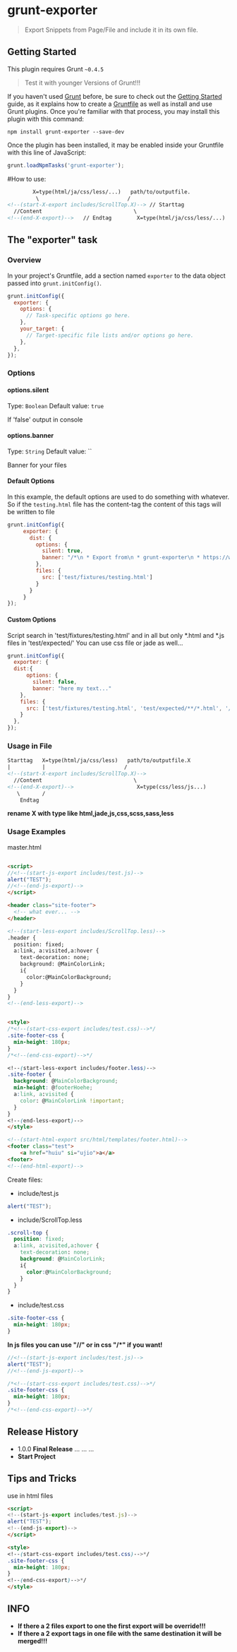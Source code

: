 
# grunt-exporter

> Export Snippets from Page/File and include it in its own file.

## Getting Started
This plugin requires Grunt `~0.4.5`
> Test it with younger Versions of Grunt!!!

If you haven't used [Grunt](http://gruntjs.com/) before, be sure to check out the [Getting Started](http://gruntjs.com/getting-started) guide, as it explains how to create a [Gruntfile](http://gruntjs.com/sample-gruntfile) as well as install and use Grunt plugins. Once you're familiar with that process, you may install this plugin with this command:

```shell
npm install grunt-exporter --save-dev
```

Once the plugin has been installed, it may be enabled inside your Gruntfile with this line of JavaScript:

```js
grunt.loadNpmTasks('grunt-exporter');
```

#How to use:
```html
        X=type(html/ja/css/less/...)   path/to/outputfile.
         \                            /
<!--(start-X-export includes/ScrollTop.X)--> // Starttag
  //Content                             \
<!--(end-X-export)-->   // Endtag        X=type(html/ja/css/less/...)
```

## The "exporter" task

### Overview
In your project's Gruntfile, add a section named `exporter` to the data object passed into `grunt.initConfig()`.

```js
grunt.initConfig({
  exporter: {
    options: {
      // Task-specific options go here.
    },
    your_target: {
      // Target-specific file lists and/or options go here.
    },
  },
});
```

### Options

#### options.silent
Type: `Boolean`
Default value: `true`

If 'false' output in console

#### options.banner
Type: `String`
Default value: ``

Banner for your files


#### Default Options
In this example, the default options are used to do something with whatever. So if the `testing.html` file has the content-tag the content of this tags will be written to file

```js
grunt.initConfig({
     exporter: {
       dist: {
         options: {
           silent: true,
           banner: "/*\n * Export from\n * grunt-exporter\n * https://www.npmjs.com/package/grunt-exporter\n * https://github.com/stephanj79/grunt-exporter\n */\n\n"
         },
         files: {
           src: ['test/fixtures/testing.html']
         }
       }
     }
});
```

#### Custom Options
Script search in 'test/fixtures/testing.html' and in all but only *.html and *.js files in 'test/expected/'
You can use css file or jade as well...


```js
grunt.initConfig({
  exporter: {
  dist:{
      options: {
        silent: false,
        banner: "here my text..."
    },
    files: {
      src: ['test/fixtures/testing.html', 'test/expected/**/*.html', '/test/expected/**/*.js']
    }
  },
});
```


### Usage in File
```html
Starttag   X=type(html/ja/css/less)   path/to/outputfile.X
|          |                         /
<!--(start-X-export includes/ScrollTop.X)-->
  //Content                             \
<!--(end-X-export)-->                    X=type(css/less/js...)
   \       /
    Endtag
```
**rename X with type like html,jade,js,css,scss,sass,less**


### Usage Examples
master.html
```html

<script>
//<!--(start-js-export includes/test.js)-->
alert("TEST");
//<!--(end-js-export)-->
</script>

<header class="site-footer">
  <!-- what ever... -->
</header>

<!--(start-less-export includes/ScrollTop.less)-->
.header {
  position: fixed;
  a:link, a:visited,a:hover {
    text-decoration: none;
    background: @MainColorLink;
    i{
      color:@MainColorBackground;
    }
  }
}
<!--(end-less-export)-->


<style>
/*<!--(start-css-export includes/test.css)-->*/
.site-footer-css {
  min-height: 180px;
}
/*<!--(end-css-export)-->*/

<!--(start-less-export includes/footer.less)-->
.site-footer {
  background: @MainColorBackground;
  min-height: @footerHoehe;
  a:link, a:visited {
    color: @MainColorLink !important;
  }
}
<!--(end-less-export)-->
</style>

<!--(start-html-export src/html/templates/footer.html)-->
<footer class="test">
    <a href="huiu" si="ujio">a</a>
<footer>
<!--(end-html-export)-->


```

Create files:
* include/test.js
```js
alert("TEST");
```
* include/ScrollTop.less
```css
.scroll-top {
  position: fixed;
  a:link, a:visited,a:hover {
    text-decoration: none;
    background: @MainColorLink;
    i{
      color:@MainColorBackground;
    }
  }
}
```
* include/test.css
```css
.site-footer-css {
  min-height: 180px;
}
```

**In js files you can use "//" or in css "/*" if you want!**
```js
//<!--(start-js-export includes/test.js)-->
alert("TEST");
//<!--(end-js-export)-->
```
```css
/*<!--(start-css-export includes/test.css)-->*/
.site-footer-css {
  min-height: 180px;
}
/*<!--(end-css-export)-->*/
```

## Release History
* 1.0.0 **Final Release**
  ...
  ...
  ...
* **Start Project**


## Tips and Tricks
use in html files
```html
<script>
<!--(start-js-export includes/test.js)-->
alert("TEST");
<!--(end-js-export)-->
</script>

<style>
<!--(start-css-export includes/test.css)-->*/
.site-footer-css {
  min-height: 180px;
}
<!--(end-css-export)-->*/
</style>
```

## INFO
* **If there a 2 files export to one the first export will be override!!!**
* **If there a 2 export tags in one file with the same destination it will be merged!!!**
